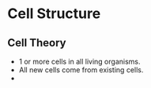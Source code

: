 # Cell Structure
## Cell Theory
- 1 or more cells in all living organisms.
- All new cells come from existing cells.
- 